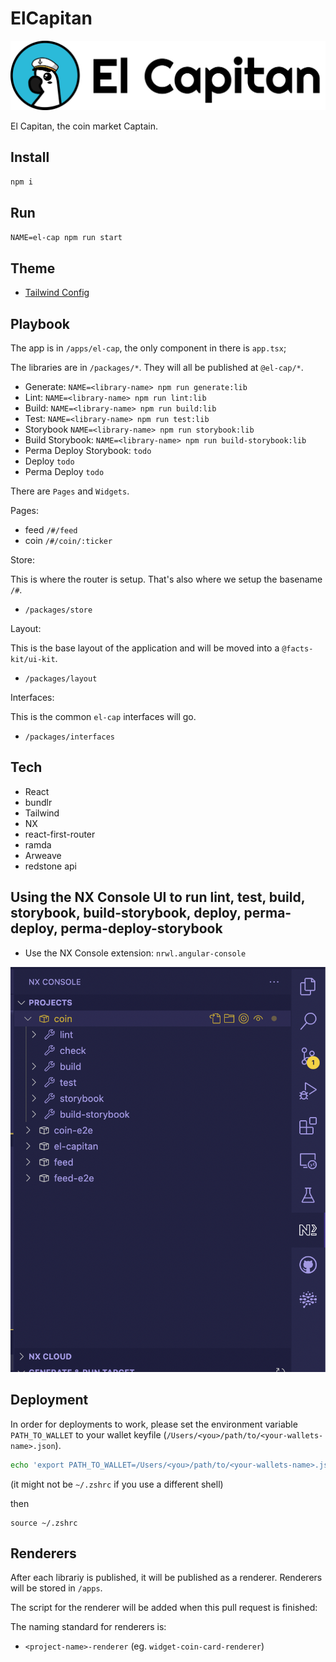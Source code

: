 # ElCapitan

![El Cap](./El-Capitan.png 'El Capitan')

El Capitan, the coin market Captain.

## Install

`npm i`

## Run

`NAME=el-cap npm run start`

## Theme

- [Tailwind Config](./apps/el-cap/tailwind.config.js)

## Playbook

The app is in `/apps/el-cap`, the only component in there is `app.tsx`;

The libraries are in `/packages/*`. They will all be published at `@el-cap/*`.

- Generate: `NAME=<library-name> npm run generate:lib`
- Lint: `NAME=<library-name> npm run lint:lib`
- Build: `NAME=<library-name> npm run build:lib`
- Test: `NAME=<library-name> npm run test:lib`
- Storybook `NAME=<library-name> npm run storybook:lib`
- Build Storybook: `NAME=<library-name> npm run build-storybook:lib`
- Perma Deploy Storybook: `todo`
- Deploy `todo`
- Perma Deploy `todo`

There are `Pages` and `Widgets`.

Pages:

- feed `/#/feed`
- coin `/#/coin/:ticker`

Store:

This is where the router is setup. That's also where we setup the basename `/#`.

- `/packages/store`

Layout:

This is the base layout of the application and will be moved into a `@facts-kit/ui-kit`.

- `/packages/layout`

Interfaces:

This is the common `el-cap` interfaces will go.

- `/packages/interfaces`

## Tech

- React
- bundlr
- Tailwind
- NX
- react-first-router
- ramda
- Arweave
- redstone api

## Using the NX Console UI to run lint, test, build, storybook, build-storybook, deploy, perma-deploy, perma-deploy-storybook

- Use the NX Console extension: `nrwl.angular-console`

![Running storybook and other commands](./run-libs.png 'Running storybook and other commands')

## Deployment

In order for deployments to work, please set the environment variable `PATH_TO_WALLET` to your wallet keyfile (`/Users/<you>/path/to/<your-wallets-name>.json`).

```sh
echo 'export PATH_TO_WALLET=/Users/<you>/path/to/<your-wallets-name>.json' >> ~/.zshrc # you might use ~/.bash_profile or ~/.bashrc?
```

(it might not be `~/.zshrc` if you use a different shell)

then

```
source ~/.zshrc
```

## Renderers

After each librariy is published, it will be published as a renderer. Renderers will be stored in `/apps`.

The script for the renderer will be added when this pull request is finished:

The naming standard for renderers is:

- `<project-name>-renderer` (eg. `widget-coin-card-renderer`)
